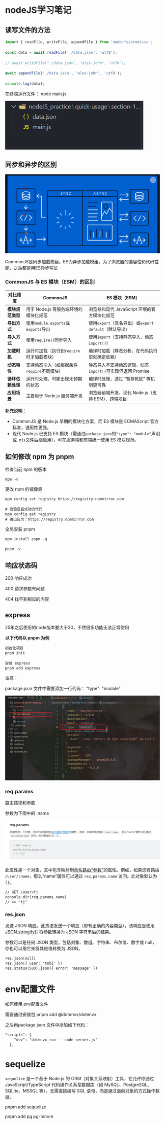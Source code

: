 # nodeJS学习笔记

## 读写文件的方法

```javascript
import { readFile, writeFile, appendFile } from 'node:fs/promises';

const data = await readFile('./data.json', 'utf8');

// await writeFile("./data.json", "alex-john", "utf8");

await appendFile('./data.json', 'alex-john', 'utf8');

console.log(data);
```

在终端运行文件： node  main.js

![](node笔记/image-20251025220850181.png)

## 同步和异步的区别

![](node笔记/image-20251026010510074.png)

CommonJS是同步加载模组，ES为异步加载模组。为了浏览器的兼容性和代码性能，之后都是用ES异步写法

### CommonJS 与 ES 模块（ESM）的区别

| **对比维度**     | **CommonJS**                                | **ES 模块（ESM）**                                         |
| ---------------- | ------------------------------------------- | ---------------------------------------------------------- |
| **模块规范类型** | 用于 Node.js 等服务端环境的模块化规范       | 浏览器和现代 JavaScript 环境的官方模块化规范               |
| **导出方式**     | 使用`module.exports`或`exports`导出         | 使用`export`（具名导出）或`export default`（默认导出）     |
| **导入方式**     | 使用`require()`同步导入                     | 使用`import`（支持静态导入、动态`import()`）               |
| **加载时机**     | 运行时加载（执行到`require`时才加载模块）   | 编译时加载（静态分析，在代码执行前就确定依赖）             |
| **动态特性**     | 支持动态引入（如根据条件`require`不同模块） | 静态导入不支持动态逻辑，动态`import()`可实现但返回 Promise |
| **循环依赖处理** | 运行时处理，可能出现未预期的状态            | 编译时处理，通过 “暂存死区” 等机制更可靠                   |
| **应用场景**     | 主要用于 Node.js 服务端开发                 | 浏览器前端开发、现代 Node.js（支持 ESM）、跨端项目         |

**补充说明**：

- CommonJS 是 Node.js 早期的模块化方案，而 ES 模块是 ECMAScript 官方标准，通用性更强。
- 现代 Node.js 已支持 ES 模块（需通过`package.json`的`"type": "module"`声明或`.mjs`文件后缀启用），可在服务端和前端统一使用 ES 模块规范。



## 如何修改 npm 为 pnpm

检查当前 npm 的版本

```
npm -v
```

更改 npm 的镜像源

```
npm config set registry https://registry.npmmirror.com

# 检验是否成功的代码
npm config get registry
# 输出应为：https://registry.npmmirror.com
```

全局安装 pnpm

```
npm install pnpm -g

pnpm -v
```



## 响应状态码

200  响应成功

400 请求参数有问题

404 找不到相应的内容



## express

25年之后使用的node版本要大于20，不然很多功能无法正常使用

**以下代码以 pnpm 为例**

```
初始化项目
pnpm init

安装 express
pnpm add express
```

注意：

package.json 文件中需要添加一行代码： "type": "module"

![](node笔记/image-20251029193921115.png)

### req.params

路由路径和参数

参数为下图中的 :name

![](node笔记/image-20251031013929839.png)

此属性是一个对象，其中包含映射到[命名路由“参数”](https://express.js.cn/en/guide/routing.html#route-parameters)的属性。例如，如果您有路由 `/user/:name`，那么“name”属性可以通过 `req.params.name` 访问。此对象默认为 `{}`。

```
// GET /user/tj
console.dir(req.params.name)
// => "tj"
```



### res.json

发送 JSON 响应。此方法发送一个响应（带有正确的内容类型），该响应是使用 [JSON.stringify()](https://mdn.org.cn/en-US/docs/Web/JavaScript/Reference/Global_Objects/JSON/stringify) 将参数转换为 JSON 字符串后的结果。

参数可以是任何 JSON 类型，包括对象、数组、字符串、布尔值、数字或 null，你也可以用它来将其他值转换为 JSON。

```
res.json(null)
res.json({ user: 'tobi' })
res.status(500).json({ error: 'message' })
```













# env配置文件

如何使用.env配置文件

需要通过安装包  pnpm add @dotenvx/dotenvx

之后再package.json 文件中添加如下代码：

```
"scripts": {
    "dev": "dotenvx run -- node server.js"
  },
```

# sequelize

`sequelize` 是一个基于 Node.js 的 ORM（对象关系映射）工具，它允许你通过 JavaScript/TypeScript 代码操作关系型数据库（如 MySQL、PostgreSQL、SQLite、MSSQL 等），无需直接编写 SQL 语句，而是通过面向对象的方式操作数据。

pnpm add sequelize

pnpm add pg pg-hstore



